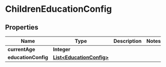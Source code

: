
# ChildrenEducationConfig

## Properties
Name | Type | Description | Notes
------------ | ------------- | ------------- | -------------
**currentAge** | **Integer** |  | 
**educationConfig** | [**List&lt;EducationConfig&gt;**](EducationConfig.md) |  | 



